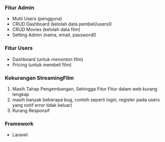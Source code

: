 ### Fitur Admin
- Multi Users (pengguna)
- CRUD Dashboard (kelolah data pembeli/users0
- CRUD Movies (kelolah data film)
- Setting Admin (nama, email, password0
### Fitur Users 
- Dashboard (untuk menonton film)
- Pricing (untuk membeli film)

### Kekurangan StreamingFIlm
1. Masih Tahap Pengembangan, Sehingga Fitur Fitur dalam web kurang lengkap
2. masih banyak beberapa bug, contoh seperti login, register pada users yang notif error tidak keluar)
3. Kurang Responsif
   
### Framework 
- Laravel
